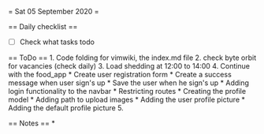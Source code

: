 = Sat 05 September 2020 =

== Daily checklist ==

* [ ] Check what tasks todo

== ToDo ==
    1. Code folding for vimwiki, the index.md file
	2. check byte orbit for vacancies (check daily)
	3. Load shedding at 12:00 to 14:00
	4. Continue with the food_app
		* Create user registration form
		* Create a success message when user sign's up
		* Save the user when he sign's up
		* Adding login functionality to the navbar
		* Restricting routes
		* Creating the profile model
		* Adding path to upload images
		* Adding the user profile picture
		* Adding the default profile picture
	5. 

== Notes ==
    *

